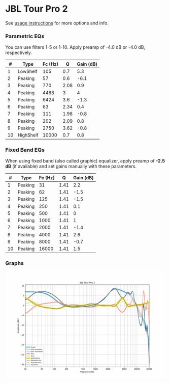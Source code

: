 # JBL Tour Pro 2
See [usage instructions](https://github.com/jaakkopasanen/AutoEq#usage) for more options and info.

### Parametric EQs
You can use filters 1-5 or 1-10. Apply preamp of -4.0 dB or -4.0 dB, respectively.

|   # | Type      |   Fc (Hz) |    Q |   Gain (dB) |
|-----|-----------|-----------|------|-------------|
|   1 | LowShelf  |       105 | 0.7  |         5.3 |
|   2 | Peaking   |        57 | 0.6  |        -6.1 |
|   3 | Peaking   |       770 | 2.08 |         0.9 |
|   4 | Peaking   |      4488 | 3    |         4   |
|   5 | Peaking   |      6424 | 3.6  |        -1.3 |
|   6 | Peaking   |        63 | 2.34 |         0.4 |
|   7 | Peaking   |       111 | 1.98 |        -0.8 |
|   8 | Peaking   |       202 | 2.09 |         0.8 |
|   9 | Peaking   |      2750 | 3.62 |        -0.8 |
|  10 | HighShelf |     10000 | 0.7  |         0.8 |

### Fixed Band EQs
When using fixed band (also called graphic) equalizer, apply preamp of **-2.5 dB** (if available) and set gains manually with these parameters.

|   # | Type    |   Fc (Hz) |    Q |   Gain (dB) |
|-----|---------|-----------|------|-------------|
|   1 | Peaking |        31 | 1.41 |         2.2 |
|   2 | Peaking |        62 | 1.41 |        -1.5 |
|   3 | Peaking |       125 | 1.41 |        -1.5 |
|   4 | Peaking |       250 | 1.41 |         0.1 |
|   5 | Peaking |       500 | 1.41 |         0   |
|   6 | Peaking |      1000 | 1.41 |         1   |
|   7 | Peaking |      2000 | 1.41 |        -1.4 |
|   8 | Peaking |      4000 | 1.41 |         2.6 |
|   9 | Peaking |      8000 | 1.41 |        -0.7 |
|  10 | Peaking |     16000 | 1.41 |         1.5 |

### Graphs
![](./JBL%20Tour%20Pro%202.png)
